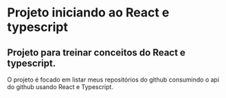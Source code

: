 # Projeto iniciando ao React e typescript

## Projeto para treinar conceitos do React e typescript.

O projeto é focado em listar meus repositórios do github consumindo o api do github usando React e Typescript.
